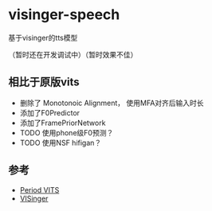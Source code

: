 # visinger-speech

基于visinger的tts模型

（暂时还在开发调试中）（暂时效果不佳）
## 相比于原版vits
+ 删除了 Monotonoic Alignment， 使用MFA对齐后输入时长
+ 添加了F0Predictor
+ 添加了FramePriorNetwork
+ TODO 使用phone级F0预测？
+ TODO 使用NSF hifigan？
## 参考
+ [Period VITS](https://arxiv.org/pdf/2210.15964.pdf) 
+ [VISinger](https://github.com/So-Fann/VISinger) 
